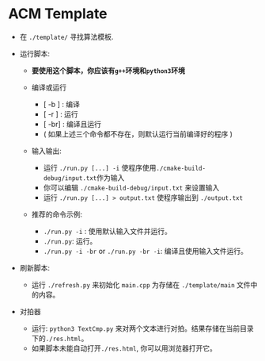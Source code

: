 # ACM Template
- 在 `./template/` 寻找算法模板.
- 运行脚本:

  - **要使用这个脚本，你应该有`g++`环境和`python3`环境**
  - 编译或运行
  
      - [ -b ] : 编译
      - [ -r ] : 运行
      - [ -br] : 编译且运行
      - ( 如果上述三个命令都不存在，则默认运行当前编译好的程序 )

  - 输入输出:
      
      - 运行 `./run.py [...] -i` 使程序使用`./cmake-build-debug/input.txt`作为输入
      - 你可以编辑 `./cmake-build-debug/input.txt` 来设置输入
      - 运行 `./run.py [...] > output.txt` 使程序输出到 `./output.txt`
      
  - 推荐的命令示例:
      - `./run.py -i` : 使用默认输入文件并运行。
      - `./run.py`: 运行。
      - `./run.py -i -br` or `./run.py -br -i`: 编译且使用输入文件运行。
- 刷新脚本:

  - 运行 `./refresh.py` 来初始化 `main.cpp` 为存储在 `./template/main` 文件中的内容。

- 对拍器

  - 运行: `python3 TextCmp.py` 来对两个文本进行对拍。结果存储在当前目录下的`./res.html`。
  - 如果脚本未能自动打开`./res.html`, 你可以用浏览器打开它。
 